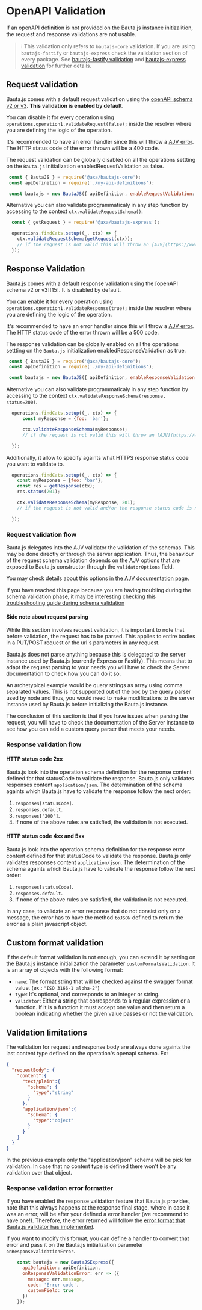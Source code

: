 # OpenAPI Validation

If an openAPI definition is not provided on the Bauta.js instance initizalition, the request and response validations are not usable.

> ℹ️ This validation only refers to `bautajs-core` validation. If you are using `bautajs-fastify` or `bautajs-express` check the validation section of every package. See [bautajs-fastify validation](https://github.com/axa-group/bauta.js/tree/main/packages/bautajs-fastify#validation) and [bautajs-express validation](https://github.com/axa-group/bauta.js/tree/main/packages/bautajs-express#validation) for further details.

## Request validation

Bauta.js comes with a default request validation using the [openAPI schema v2 or v3](https://github.com/OAI/OpenAPI-Specification/blob/master/versions/3.0.0.md#specification). **This validation is enabled by default**.

You can disable it for every operation using `operations.operation1.validateRequest(false);` inside the resolver where you are defining the logic of the operation.

It's recommended to have an error handler since this will throw a [AJV error](https://www.npmjs.com/package/ajv#validation-errors). The HTTP status code of the error thrown will be a 400 code.

The request validation can be globally disabled on all the operations settting on the `Bauta.js` initialization enabledRequestValidation as false.

```js
 const { BautaJS } = require('@axa/bautajs-core');
 const apiDefinition = require('./my-api-definitions');

 const bautajs = new BautaJS({ apiDefinition, enableRequestValidation: false });
```

Alternative you can also validate programmaticaly in any step function by accessing to the context `ctx.validateRequestSchema()`.

```js
  const { getRequest } = require('@axa/bautajs-express');

  operations.findCats.setup((_, ctx) => {
    ctx.validateRequestSchema(getRequest(ctx));
    // if the request is not valid this will throw an [AJV](https://www.npmjs.com/package/ajv#validation-errors) error
  });
```

## Response Validation

Bauta.js comes with a default response validation using the [openAPI schema v2 or v3][15]. It is disabled by default.

You can enable it for every operation using `operations.operation1.validateResponse(true);` inside the resolver where you are defining the logic of the operation.

It's recommended to have an error handler since this will throw a [AJV error](https://www.npmjs.com/package/ajv#validation-errors). The HTTP status code of the error thrown will be a 500 code.

The response validation can be globally enabled on all the operations settting on the `Bauta.js` initialization enabledResponseValidation as true.

```js
 const { BautaJS } = require('@axa/bautajs-core');
 const apiDefinition = require('./my-api-definitions');

 const bautajs = new BautaJS({ apiDefinition, enableResponseValidation: true });
```

Alternative you can also validate programmaticaly in any step function by accessing to the context `ctx.validateResponseSchema(response, status=200)`.

```js
  operations.findCats.setup((_, ctx) => {
      const myResponse = {foo: 'bar'};

      ctx.validateResponseSchema(myResponse);
      // if the request is not valid this will throw an [AJV](https://www.npmjs.com/package/ajv#validation-errors) error

  });
```

Additionally, it allow to specify againts what HTTPS response status code you want to validate to.

```js
  operations.findCats.setup((_, ctx) => {
    const myResponse = {foo: 'bar'};
    const res = getResponse(ctx);
    res.status(201);

    ctx.validateResponseSchema(myResponse, 201);
    // if the request is not valid and/or the response status code is not 201 this will throw an [AJV](https://www.npmjs.com/package/ajv#validation-errors) error

  });
```

### Request validation flow

Bauta.js delegates into the AJV validator the validation of the schemas. This may be done directly or through the server application. Thus, the behaviour of the request schema validation depends on the AJV options that are exposed to Bauta.js constructor through the `validatorOptions` field.

You may check details about this options [in the AJV documentation page](https://ajv.js.org/options.html#options-to-modify-validated-data). 

If you have reached this page because you are having troubling during the schema validation phase, it may be interesting checking this [troubleshooting guide during schema validation](./guides/troubleshooting-schema-validation-issues.md)

#### Side note about request parsing

While this section involves request validation, it is important to note that before validation, the request has to be parsed. This applies to entire bodies in a PUT/POST request or the url's parameters in any request.

Bauta.js does not parse anything because this is delegated to the server instance used by Bauta.js (currently Express or Fastify). This means that to adapt the request parsing to your needs you will have to check the Server documentation to check how you can do it so.

An archetypical example would be query strings as array using comma separated values. This is not supported out of the box by the query parser used by node and thus, you would need to make modifications to the server instance used by Bauta.js before initializing the Bauta.js instance.

The conclusion of this section is that if you have issues when parsing the request, you will have to check the documentation of the Server instance to see how you can add a custom query parser that meets your needs.

### Response validation flow

#### HTTP status code 2xx

Bauta.js look into the operation schema definition for the response content defined for that statusCode to validate the response. Bauta.js only validates responses content `application/json`. The determination of the schema againts which Bauta.js have to validate the response follow the next order:

1. `responses[statusCode]`.
2. ```responses.default```.
3. ```responses['200']```.
4. If none of the above rules are satisfied, the validation is not executed.

#### HTTP status code 4xx and 5xx

Bauta.js look into the operation schema definition for the response error content defined for that statusCode to validate the response. Bauta.js only validates responses content `application/json`. The determination of the schema againts which Bauta.js have to validate the response follow the next order:

1. `responses[statusCode]`.
2. ```responses.default```.
3. If none of the above rules are satisfied, the validation is not executed.

In any case, to validate an error response that do not consist only on a message, the error has to have the method `toJSON` defined to return the error as a plain javascript object.

## Custom format validation

If the default format validation is not enough, you can extend it by setting on the Bauta.js instance initialization the parameter `customFormatsValidation`. It is an array of objects with the following format:

- `name`: The format string that will be checked against the swagger format value. (ex.: `"ISO 3166-1 alpha-2"`)
- `type`: It's optional, and corresponds to an integer or string.
- `validator`: Either a string that corresponds to a regular expression or a function. If it is a function it must accept one value and then return a boolean indicating whether the given value passes or not the validation.

## Validation limitations

The validation for request and response body are always done againts the last content type defined on the operation's openapi schema.
Ex:

```json
{
  "requestBody": {
    "content":{
      "text/plain":{
        "schema": {
          "type":"string"
        }
      },
      "application/json":{
        "schema": {
          "type":"object"
        }
      }
    }
  }
}
```

In the previous example only the "application/json" schema will be pick for validation. In case that no content type is defined there won't be any validation over that object.

### Response validation error formatter

If you have enabled the response validation feature that Bauta.js provides, note that this always happens at the response final stage, where in case it was an error, will be after your defined a error handler (we recommend to have one!). Therefore, the error returned will follow the [error format that Bauta.js validator has implemented](../../packages/bautajs-core/src/core/validation-error.ts).

If you want to modify this format, you can define a handler to convert that error and pass it on the Bauta.js initialization parameter `onResponseValidationError`.

```js
    const bautajs = new BautaJSExpress({
      apiDefinition: apiDefinition,
      onResponseValidationError: err => ({
        message: err.message,
        code: 'Error code',
        customField: true
      })
    });
```
